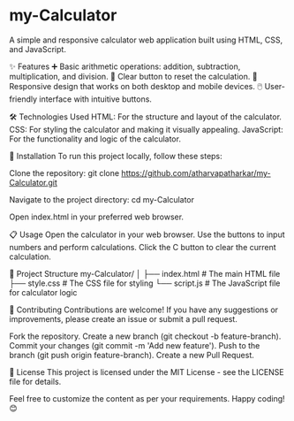 # my-Calculator

A simple and responsive calculator web application built using HTML, CSS, and JavaScript.

✨ Features
➕ Basic arithmetic operations: addition, subtraction, multiplication, and division.
🧹 Clear button to reset the calculation.
📱 Responsive design that works on both desktop and mobile devices.
🖱️ User-friendly interface with intuitive buttons.

🛠️ Technologies Used
HTML: For the structure and layout of the calculator.
CSS: For styling the calculator and making it visually appealing.
JavaScript: For the functionality and logic of the calculator.

🚀 Installation
To run this project locally, follow these steps:

Clone the repository:
git clone https://github.com/atharvapatharkar/my-Calculator.git

Navigate to the project directory:
cd my-Calculator

Open index.html in your preferred web browser.

📋 Usage
Open the calculator in your web browser.
Use the buttons to input numbers and perform calculations.
Click the C button to clear the current calculation.

📁 Project Structure
my-Calculator/
│
├── index.html       # The main HTML file
├── style.css        # The CSS file for styling
└── script.js        # The JavaScript file for calculator logic

🤝 Contributing
Contributions are welcome! If you have any suggestions or improvements, please create an issue or submit a pull request.

Fork the repository.
Create a new branch (git checkout -b feature-branch).
Commit your changes (git commit -m 'Add new feature').
Push to the branch (git push origin feature-branch).
Create a new Pull Request.

📜 License
This project is licensed under the MIT License - see the LICENSE file for details.

Feel free to customize the content as per your requirements. Happy coding! 😊
